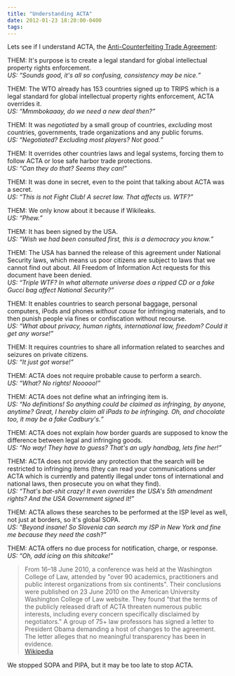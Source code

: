 ```yaml
---
title: "Understanding ACTA"
date: 2012-01-23 18:20:00-0400
tags: 
---
```


Lets see if I understand ACTA, the [Anti-Counterfeiting Trade Agreement](http://en.wikipedia.org/wiki/Anti-Counterfeiting_Trade_Agreement):

THEM: It's purpose is to create a legal standard for global intellectual property rights enforcement. <br/>*US: <q>Sounds good, it's all so confusing, consistency may be nice.</q>*

THEM: The WTO already has 153 countries signed up to TRIPS which is a legal standard for global intellectual property rights enforcement, ACTA overrides it. <br/>*US: <q>Mmmbokaaay, do we need a new deal then?</q>*

THEM: It was *negotiated* by a small group of countries, *excluding* most countries, governments, trade organizations and any public forums. <br/>*US: <q>Negotiated? Excluding most players? Not good.</q>*

THEM: It overrides other countries laws and legal systems, forcing them to follow ACTA or lose safe harbor trade protections. <br/>*US: <q>Can they do that? Seems they can!</q>*

THEM: It was done in secret, even to the point that talking about ACTA was a secret. <br/>*US: <q>This is not Fight Club! A secret law. That affects us. WTF?</q>*

THEM: We only know about it because if Wikileaks. <br/>*US: <q>Phew.</q>*

THEM: It has been signed by the USA. <br/>*US: <q>Wish we had been consulted first, this is a democracy you know.*

THEM: The USA has banned the release of this agreement under National Security laws, which means us poor citizens are subject to laws that we cannot find out about. All Freedom of Information Act requests for this document have been denied. <br/>*US: <q>Triple WTF? In what alternate universe does a ripped CD or a fake Gucci bag affect National Security?</q>*

THEM: It enables countries to search personal baggage, personal computers, iPods and phones *without cause* for infringing materials, and to then punish people via fines or confiscation without recourse. <br/>*US: <q>What about privacy, human rights, international law, freedom? Could it get any worse!</q>*

THEM: It requires countries to share all information related to searches and seizures on private citizens. <br/>*US: <q>It just got worse!</q>*

THEM: ACTA does not require probable cause to perform a search. <br/>*US: <q>What? No rights! Nooooo!</q>*

THEM: ACTA does not define what an infringing item is. <br/>*US: <q>No definitions! So anything could be claimed as infringing, by anyone, anytime? Great, I hereby claim all iPads to be infringing. Oh, and chocolate too, it may be a fake Cadbury's.</q>*

THEM: ACTA does not explain *how* border guards are supposed to know the difference between legal and infringing goods. <br/>*US: <q>No way! They have to guess? That's an ugly handbag, lets fine her!</q>*

THEM: ACTA does not provide any protection that the search will be restricted to infringing items (they can read your communications under ACTA which is currently and patently illegal under tons of international and national laws, then prosecute you on what they find). <br/>*US: <q>That's bat-shit crazy! It even overrides the USA's 5th amendment rights? And the USA Government signed it!</q>*

THEM: ACTA allows these searches to be performed at the ISP level as well, not just at borders, so it's global SOPA. <br/>*US: <q>Beyond insane! So Slovenia can search my ISP in New York and fine me because they need the cash?</q>*

THEM: ACTA offers no due process for notification, charge, or response. <br/>*US: <q>Oh, add icing on this shitcake!</q>*

> From 16–18 June 2010, a conference was held at the Washington College of Law, attended by "over 90 academics, practitioners and public interest organizations from six continents". Their conclusions were published on 23 June 2010 on the American University Washington College of Law website. They found "that the terms of the publicly released draft of ACTA threaten numerous public interests, including every concern specifically disclaimed by negotiators." A group of 75+ law professors has signed a letter to President Obama demanding a host of changes to the agreement. The letter alleges that no meaningful transparency has been in evidence.  
> [Wikipedia](http://en.wikipedia.org/wiki/Anti-Counterfeiting_Trade_Agreement)

We stopped SOPA and PIPA, but it may be too late to stop ACTA.
